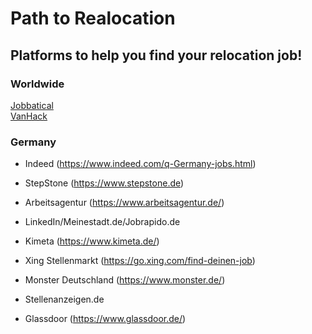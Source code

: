 # Path to Realocation

## Platforms to help you find your relocation job!

### Worldwide
[Jobbatical](https://jobbatical.com)<br>
[VanHack](https://vanhack.com/candidates?invite=carlosdem)

### Germany

- Indeed (https://www.indeed.com/q-Germany-jobs.html)

- StepStone (https://www.stepstone.de)

- Arbeitsagentur (https://www.arbeitsagentur.de/)

- LinkedIn/Meinestadt.de/Jobrapido.de

- Kimeta (https://www.kimeta.de/)

- Xing Stellenmarkt (https://go.xing.com/find-deinen-job)

- Monster Deutschland (https://www.monster.de/)

- Stellenanzeigen.de

- Glassdoor (https://www.glassdoor.de/)

